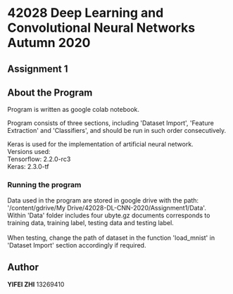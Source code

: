 # 42028 Deep Learning and Convolutional Neural Networks Autumn 2020 <br />
## Assignment 1

## About the Program

Program is written as google colab notebook.<br />

Program consists of three sections, including 'Dataset Import', 'Feature Extraction' and 'Classifiers', and should be run in such order consecutively.<br />

Keras is used for the implementation of artificial neural network.<br />
Versions used:<br />
Tensorflow: 2.2.0-rc3<br />
Keras: 2.3.0-tf


### Running the program

Data used in the program are stored in google drive with the path:<br /> '/content/gdrive/My Drive/42028-DL-CNN-2020/Assignment1/Data'.<br />
Within 'Data' folder includes four ubyte.gz documents corresponds to training data, training label, testing data and testing label.<br /><br /> When testing, change the path of dataset in the function 'load_mnist' in 'Dataset Import' section accordingly if required.


## Author

 **YIFEI ZHI** 
 13269410
